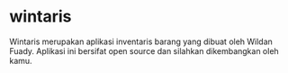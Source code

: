 # wintaris
Wintaris merupakan aplikasi inventaris barang yang dibuat oleh Wildan Fuady. Aplikasi ini bersifat open source dan silahkan dikembangkan oleh kamu.
